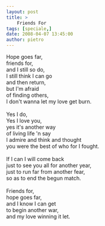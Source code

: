 ```yaml
---
layout: post
title: >
    Friends For
tags: [speciale,]
date: 2008-04-07 13:45:00
author: pietro
---
```

Hope goes far,<br/>friends for,<br/>and I still so do,<br/>I still think I can go<br/>and then return,<br/>but I'm afraid<br/>of finding others,<br/>I don't wanna let my love get burn.<br/><br/>Yes I do,<br/>Yes I love you,<br/>yes it's another way<br/>of living life 'n say<br/>I admire and think and thought<br/>you were the best of who for I fought.<br/><br/>If I can I will come back<br/>just to see you all for another year,<br/>just to run far from another fear,<br/>so as to end the begun match.<br/><br/>Friends for,<br/>hope goes far,<br/>and I know I can get<br/>to begin another war,<br/>and my love winning it let.
